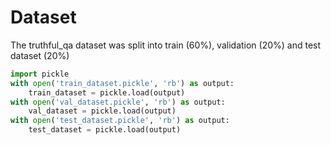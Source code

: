 # Dataset
The truthful_qa dataset was split into train (60%), validation (20%) and test dataset (20%)
```python
import pickle    
with open('train_dataset.pickle', 'rb') as output:
    train_dataset = pickle.load(output)
with open('val_dataset.pickle', 'rb') as output:
    val_dataset = pickle.load(output)
with open('test_dataset.pickle', 'rb') as output:
    test_dataset = pickle.load(output)
```